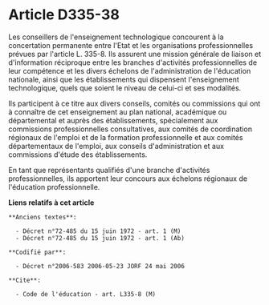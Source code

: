 # Article D335-38

Les conseillers de l'enseignement technologique concourent à la concertation permanente entre l'Etat et les organisations
professionnelles prévues par l'article L. 335-8. Ils assurent une mission générale de liaison et d'information réciproque
entre les branches d'activités professionnelles de leur compétence et les divers échelons de l'administration de l'éducation
nationale, ainsi que les établissements qui dispensent l'enseignement technologique, quels que soient le niveau de celui-ci
et ses modalités.

Ils participent à ce titre aux divers conseils, comités ou commissions qui ont à connaître de cet enseignement au plan
national, académique ou départemental et auprès des établissements, spécialement aux commissions professionnelles
consultatives, aux comités de coordination régionaux de l'emploi et de la formation professionnelle et aux comités
départementaux de l'emploi, aux conseils d'administration et aux commissions d'étude des établissements.

En tant que représentants qualifiés d'une branche d'activités professionnelles, ils apportent leur concours aux échelons
régionaux de l'éducation professionnelle.

**Liens relatifs à cet article**

	**Anciens textes**:

	  - Décret n°72-485 du 15 juin 1972 - art. 1 (M)
	  - Décret n°72-485 du 15 juin 1972 - art. 1 (Ab)

	**Codifié par**:

	  - Décret n°2006-583 2006-05-23 JORF 24 mai 2006

	**Cite**:

	  - Code de l'éducation - art. L335-8 (M)
